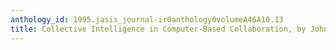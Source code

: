```yaml
---
anthology_id: 1995.jasis_journal-ir0anthology0volumeA46A10.13
title: Collective Intelligence in Computer-Based Collaboration, by John B. Smith
---
```

